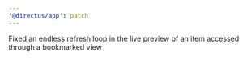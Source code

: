 ```yaml
---
'@directus/app': patch
---
```


Fixed an endless refresh loop in the live preview of an item accessed through a bookmarked view
